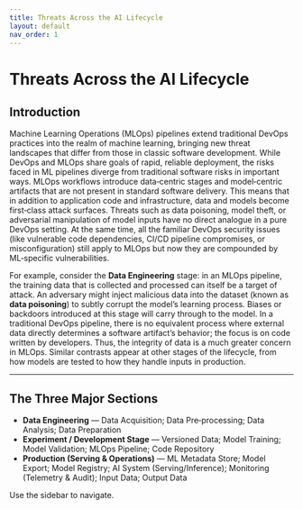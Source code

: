 ```yaml
---
title: Threats Across the AI Lifecycle
layout: default
nav_order: 1
---
```


# Threats Across the AI Lifecycle

## Introduction

Machine Learning Operations (MLOps) pipelines extend traditional DevOps practices into the realm of machine learning, bringing new threat landscapes that differ from those in classic software development. While DevOps and MLOps share goals of rapid, reliable deployment, the risks faced in ML pipelines diverge from traditional software risks in important ways. MLOps workflows introduce data‑centric stages and model‑centric artifacts that are not present in standard software delivery. This means that in addition to application code and infrastructure, data and models become first‑class attack surfaces. Threats such as data poisoning, model theft, or adversarial manipulation of model inputs have no direct analogue in a pure DevOps setting. At the same time, all the familiar DevOps security issues (like vulnerable code dependencies, CI/CD pipeline compromises, or misconfiguration) still apply to MLOps but now they are compounded by ML‑specific vulnerabilities.

For example, consider the **Data Engineering** stage: in an MLOps pipeline, the training data that is collected and processed can itself be a target of attack. An adversary might inject malicious data into the dataset (known as **data poisoning**) to subtly corrupt the model’s learning process. Biases or backdoors introduced at this stage will carry through to the model. In a traditional DevOps pipeline, there is no equivalent process where external data directly determines a software artifact’s behavior; the focus is on code written by developers. Thus, the integrity of data is a much greater concern in MLOps. Similar contrasts appear at other stages of the lifecycle, from how models are tested to how they handle inputs in production.

---

## The Three Major Sections

- **Data Engineering** — Data Acquisition; Data Pre‑processing; Data Analysis; Data Preparation  
- **Experiment / Development Stage** — Versioned Data; Model Training; Model Validation; MLOps Pipeline; Code Repository  
- **Production (Serving & Operations)** — ML Metadata Store; Model Export; Model Registry; AI System (Serving/Inference); Monitoring (Telemetry & Audit); Input Data; Output Data

Use the sidebar to navigate.
